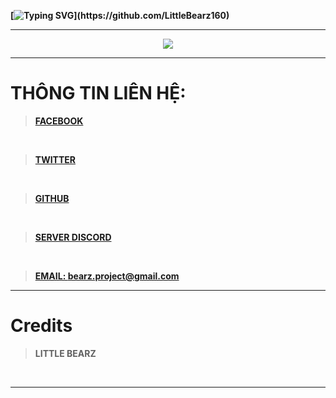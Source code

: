 **[![Typing SVG](https://readme-typing-svg.herokuapp.com?color=%2336BCF7&size=25&vCenter=true&height=40&lines=Chào%2C+Tôi+là+Bearz+!;Hãy+xem+qua+GITHUB+của+tôi+!)](https://github.com/LittleBearz160)**

***

<div align="center" style"border-radius:15px">
  <img src="https://media.discordapp.net/attachments/919968565606637688/935178148524478494/PicsArt_01-22-11.15.16.jpg?width=1025&height=379" style"width: 100%;border-radius:15px">
</div>

***

# THÔNG TIN LIÊN HỆ:

>[**FACEBOOK**](https://www.facebook.com/bearz.project)

</br>

>[**TWITTER**](https://twitter.com/Bearz160)

</br>

>[**GITHUB**](https://github.com/LittleBearz160/LittleBearz160)

</br>

>[**SERVER DISCORD**](https://discord.gg/little-bearz)

</br>

>[**EMAIL: bearz.project@gmail.com**]()

***
# Credits

> **LITTLE BEARZ**
 
<br>

***

